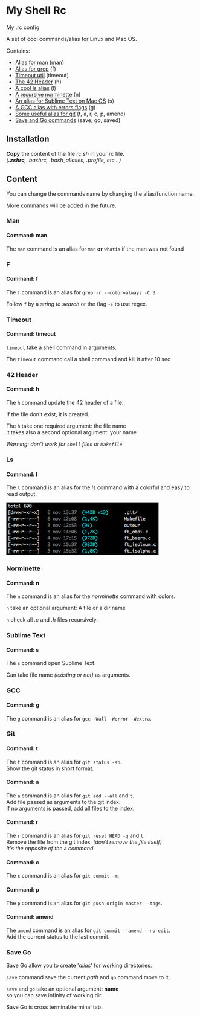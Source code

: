 # My Shell Rc

My .rc config

A set of cool commands/alias for Linux and Mac OS.

Contains:
* [Alias for man](#man) (man)
* [Alias for grep](#f) (f)
* [Timeout util](#timeout) (timeout)
* [The 42 Header](#42-header) (h)
* [A cool ls alias](#ls) (l)
* [A recursive norminette](#norminette) (n)
* [An alias for Sublime Text on Mac OS](#sublime-text) (s)
* [A GCC alias with errors flags](#gcc) (g)
* [Some useful alias for git](#git) (t, a, r, c, p, amend)
* [Save and Go commands](#save-go) (save, go, saved)

## Installation

**Copy** the content of the file _rc.sh_ in your rc file.<br />
_(**.zshrc**, .bashrc, .bash\_aliases, .profile, etc...)_

## Content

You can change the commands name by changing the alias/function name.

More commands will be added in the future.

### Man

#### Command: man

The `man` command is an alias for `man` **or** `whatis` if the man was not found

### F

#### Command: f

The `f` command is an alias for `grep -r --color=always -C 3`.

Follow `f` by a _string to search_ or the flag `-E` to use regex. 

### Timeout

#### Command: timeout

`timeout` take a shell command in arguments.

The `timeout` command call a shell command and kill it after 10 sec

### 42 Header

#### Command: h

The `h` command update the 42 header of a file.

If the file don't exist, it is created.

The `h` take one required argument: the file name<br />
it takes also a second optional argument: your name

_Warning: don't work for `shell` files or `Makefile`_

### Ls

#### Command: l

The `l` command is an alias for the _ls_ command with a colorful and easy to read output.

![ls](/captures/ls.png)

### Norminette

#### Command: n

The `n` command is an alias for the _norminette_ command with colors.

`n` take an optional argument: A file or a dir name

`n` check all _.c_ and _.h_ files recursively.

### Sublime Text

#### Command: s

The `s` command open Sublime Text.

Can take file name _(existing or not)_ as arguments.

### GCC

#### Command: g

The `g` command is an alias for `gcc -Wall -Werror -Wextra`.

### Git

#### Command: t

The `t` command is an alias for `git status -sb`.<br />
Show the git status in short format.

#### Command: a

The `a` command is an alias for `git add --all` and `t`.<br />
Add file passed as arguments to the git index.<br />
If no arguments is passed, add all files to the index.

#### Command: r

The `r` command is an alias for `git reset HEAD -q` and `t`.<br />
Remove the file from the git index. _(don't remove the file itself)_<br />
_It's the opposite of the `a` command._

#### Command: c

The `c` command is an alias for `git commit -m`.

#### Command: p

The `p` command is an alias for `git push origin master --tags`.

#### Command: amend

The `amend` command is an alias for `git commit --amend --no-edit`.<br />
Add the current status to the last commit.

### Save Go

Save Go allow you to create '_alias_' for working directories.

`save` command save the current _path_ and `go` command move to it.

`save` and `go` take an optional argument: **name**<br />
so you can save infinity of working dir.

Save Go is cross terminal/terminal tab.<br />
